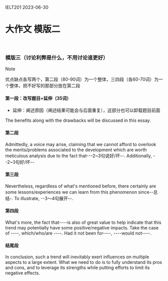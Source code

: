IELT201 2023-06-30
# 大作文 模版二

<br/>

### 模版三（讨论利弊是什么，不用讨论谁更好）

> [!NOTE] 
> 优点缺点各写两个，第二段（80-90词）为一个整体，三四段（各60-70词）为一个整体，把不好写的那部分放在第二段


#### 第一段：改写题目+延伸（35词）
- 延伸：阐述原因（阐述结果可能会与后面重复），这部分也可以卸载题目前面

The benefits along with the drawbacks will be discussed in this essay.

#### 第二段

Admittedly, a voice may arise, claiming that we cannot afford to overlook the merits/problems associated to the development which are worth meticulous analysis due to the fact that---2~3句说好/坏--. Additionally, --2~3句好/坏--

#### 第三段

Nevertheless, regardless of what's mentioned before, there certainly are some lessons/experiences we can learn from this phenomenon since--总结-. To illustrate, --3～4句展开--.

#### 第四段

What's more, the fact that----is also of great value to help indicate that this trend may potentially have some positive/negative impacts. Take the case of ----, which/who/are ----. Had it not been for----, ----would not----.

#### 结尾段

In conclusion, such a trend will inevitably exert influences on multiple aspects to a large extent. What we need to do is to fully understand its pros and cons, and to leverage its strengths while putting efforts to limit its negative effects.